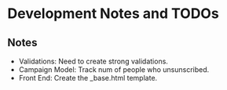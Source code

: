Development Notes and TODOs
===========================

Notes
-----

+  Validations: Need to create strong validations.
+  Campaign Model: Track num of people who unsunscribed.
+  Front End: Create the _base.html template.
